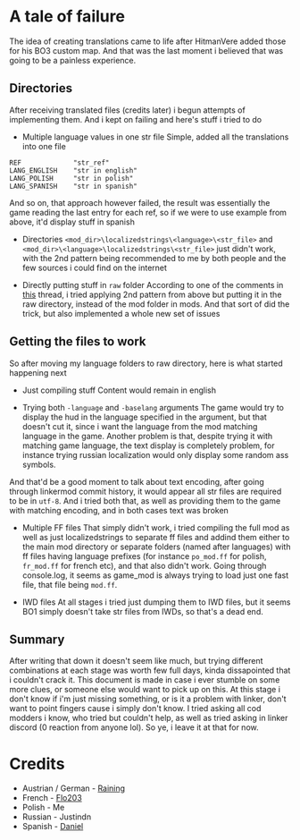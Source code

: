 # A tale of failure

The idea of creating translations came to life after HitmanVere added those for his BO3 custom map. And that was the last moment i believed that was going to be a painless experience.

## Directories

After receiving translated files (credits later) i begun attempts of implementing them. And i kept on failing and here's stuff i tried to do
- Multiple language values in one str file
Simple, added all the translations into one file
```
REF             "str_ref"
LANG_ENGLISH    "str in english"
LANG_POLISH     "str in polish"
LANG_SPANISH    "str in spanish"
```
And so on, that approach however failed, the result was essentially the game reading the last entry for each ref, so if we were to use example from above, it'd display stuff in spanish

- Directories
```<mod_dir>\localizedstrings\<language>\<str_file>```
and
```<mod_dir>\<language>\localizedstrings\<str_file>```
just didn't work, with the 2nd pattern being recommended to me by both people and the few sources i could find on the internet

- Directly putting stuff in `raw` folder
According to one of the comments in [this](https://www.itsmods.com/forum/Thread-Tutorial-Adding-Localized-Strings.html) thread, i tried applying 2nd pattern from above but putting it in the raw directory, instead of the mod folder in mods. And that sort of did the trick, but also implemented a whole new set of issues

## Getting the files to work

So after moving my language folders to raw directory, here is what started happening next

- Just compiling stuff
Content would remain in english

- Trying both `-language` and `-baselang` arguments
The game would try to display the hud in the language specified in the argument, but that doesn't cut it, since i want the language from the mod matching language in the game. Another problem is that, despite trying it with matching game language, the text display is completely problem, for instance trying russian localization would only display some random ass symbols.

And that'd be a good moment to talk about text encoding, after going through linkermod commit history, it would appear all str files are required to be in `utf-8`. And i tried both that, as well as providing them to the game with matching encoding, and in both cases text was broken

- Multiple FF files
That simply didn't work, i tried compiling the full mod as well as just localizedstrings to separate ff files and addind them either to the main mod directory or separate folders (named after languages) with ff files having language prefixes (for instance `po_mod.ff` for polish, `fr_mod.ff` for french etc), and that also didn't work. Going through console.log, it seems as game_mod is always trying to load just one fast file, that file being `mod.ff`.

- IWD files
At all stages i tried just dumping them to IWD files, but it seems BO1 simply doesn't take str files from IWDs, so that's a dead end.

## Summary

After writing that down it doesn't seem like much, but trying different combinations at each stage was worth few full days, kinda dissapointed that i couldn't crack it. This document is made in case i ever stumble on some more clues, or someone else would want to pick up on this. At this stage i don't know if i'm just missing something, or is it a problem with linker, don't want to point fingers cause i simply don't know. I tried asking all cod modders i know, who tried but couldn't help, as well as tried asking in linker discord (0 reaction from anyone lol). So ye, i leave it at that for now.

# Credits
- Austrian / German - [Raining](https://twitter.com/RaiiNZombies)
- French - [Flo203](https://www.twitch.tv/lflo203)
- Polish - Me
- Russian - Justindn
- Spanish - [Daniel](https://twitter.com/AfricanRecords1)